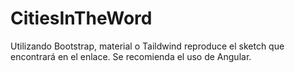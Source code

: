 # CitiesInTheWord
Utilizando Bootstrap, material o Taildwind reproduce el sketch que encontrará en el enlace. Se recomienda el uso de Angular.
